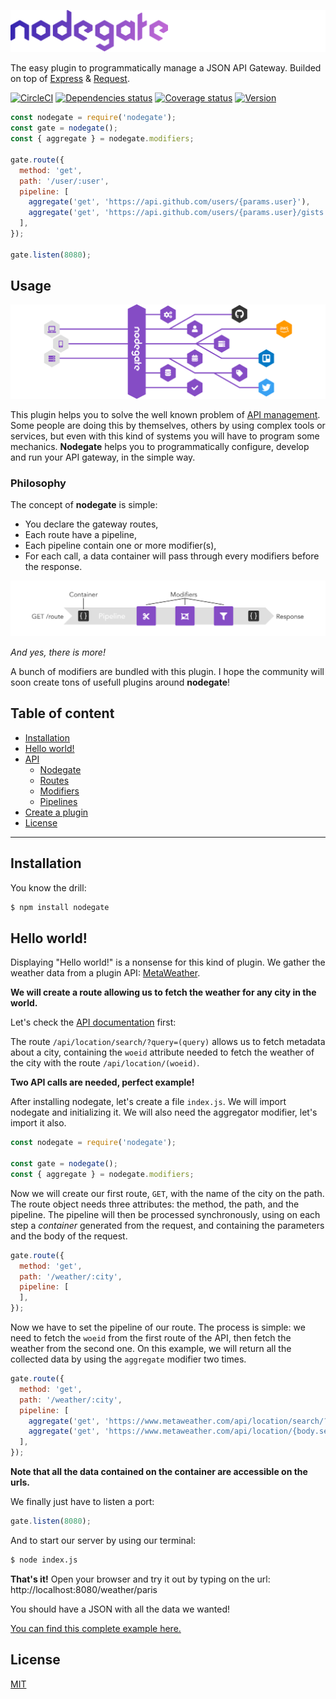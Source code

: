![nodegate](assets/images/logo-readme.png)

The easy plugin to programmatically manage a JSON API Gateway. Builded on top of [Express](https://expressjs.com/) & [Request](https://github.com/request/request).

[![CircleCI][circleci-badge]][circleci-url]
[![Dependencies status][david-badge]][david-url]
[![Coverage status][coveralls-badge]][coveralls-url]
[![Version][version-badge]][version-url]

```js
const nodegate = require('nodegate');
const gate = nodegate();
const { aggregate } = nodegate.modifiers;

gate.route({
  method: 'get',
  path: '/user/:user',
  pipeline: [
    aggregate('get', 'https://api.github.com/users/{params.user}'),
    aggregate('get', 'https://api.github.com/users/{params.user}/gists'),
  ],
});

gate.listen(8080);
```

## Usage

![Nodegate usage](assets/images/schema-readme.png)

This plugin helps you to solve the well known problem of [API management][wiki-api-management].
Some people are doing this by themselves, others by using complex tools or services, but
even with this kind of systems you will have to program some mechanics.
**Nodegate** helps you to programmatically configure, develop and run your API gateway, in the simple way.

### Philosophy

The concept of **nodegate** is simple:

 - You declare the gateway routes,
 - Each route have a pipeline,
 - Each pipeline contain one or more modifier(s),
 - For each call, a data container will pass through every modifiers before the response.

![Nodegate philosohpy](assets/images/philosophy-readme.png)

_And yes, there is more!_

A bunch of modifiers are bundled with this plugin.
I hope the community will soon create tons of usefull plugins around **nodegate**!

## Table of content

- [Installation](#installation)
- [Hello world!](#hello-world)
- [API](#api)
  - [Nodegate](#nodegate)
  - [Routes](#routes)
  - [Modifiers](#modifiers)
  - [Pipelines](#pipelines)
- [Create a plugin](#create-a-plugin)
- [License](#license)

---

## Installation

You know the drill:

```bash
$ npm install nodegate
```

## Hello world!

Displaying "Hello world!" is a nonsense for this kind of plugin.
We gather the weather data from a plugin API: [MetaWeather](https://www.metaweather.com/).

**We will create a route allowing us to fetch the weather for any city in the world.**

Let's check the [API documentation](https://www.metaweather.com/api/) first:

The route `/api/location/search/?query=(query)` allows us to fetch metadata about a city,
containing the `woeid` attribute needed to fetch the weather of the city with the route
`/api/location/(woeid)`.

**Two API calls are needed, perfect example!**

After installing nodegate, let's create a file `index.js`. We will import nodegate and initializing it.
We will also need the aggregator modifier, let's import it also.

```js
const nodegate = require('nodegate');

const gate = nodegate();
const { aggregate } = nodegate.modifiers;
```

Now we will create our first route, `GET`, with the name of the city on the path. The route
object needs three attributes: the method, the path, and the pipeline. The pipeline will then
be processed synchronously, using on each step a *container* generated from the request, and
containing the parameters and the body of the request.

```js
gate.route({
  method: 'get',
  path: '/weather/:city',
  pipeline: [
  ],
});
```

Now we have to set the pipeline of our route. The process is simple: we need to fetch the `woeid` from
the first route of the API, then fetch the weather from the second one. On this example, we will
return all the collected data by using the `aggregate` modifier two times.

```js
gate.route({
  method: 'get',
  path: '/weather/:city',
  pipeline: [
    aggregate('get', 'https://www.metaweather.com/api/location/search/?query={params.city}', 'search'),
    aggregate('get', 'https://www.metaweather.com/api/location/{body.search.0.woeid}'),
  ],
});
```

**Note that all the data contained on the container are accessible on the urls.**

We finally just have to listen a port:

```js
gate.listen(8080);
```

And to start our server by using our terminal:

```bash
$ node index.js
```

**That's it!** Open your browser and try it out by typing on the url:
http://localhost:8080/weather/paris

You should have a JSON with all the data we wanted!

[You can find this complete example here.](assets/examples/hello-world)

## License

[MIT](LICENSE)

[circleci-badge]: https://circleci.com/gh/weekendesk/nodegate.svg?style=shield
[circleci-url]: https://circleci.com/gh/weekendesk/nodegate
[david-badge]: https://david-dm.org/weekendesk/nodegate/status.svg
[david-url]: https://david-dm.org/weekendesk/nodegate
[coveralls-badge]: https://coveralls.io/repos/github/weekendesk/nodegate/badge.svg?branch=master
[coveralls-url]: https://coveralls.io/github/weekendesk/nodegate?branch=master
[version-badge]: https://badge.fury.io/js/nodegate.svg
[version-url]: https://badge.fury.io/js/nodegate
[wiki-api-management]: https://en.wikipedia.org/wiki/API_management
